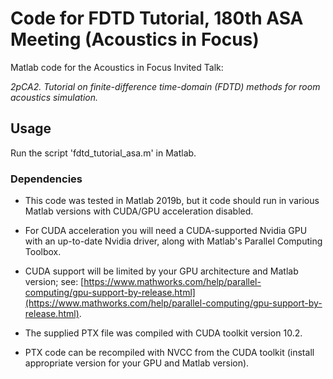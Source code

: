 Code for FDTD Tutorial, 180th ASA Meeting (Acoustics in Focus)
==============================================================

Matlab code for the Acoustics in Focus Invited Talk: 

*2pCA2. Tutorial on finite-difference time-domain (FDTD) methods for room acoustics simulation.*

## Usage

Run the script 'fdtd_tutorial_asa.m' in Matlab.

### Dependencies

* This code was tested in Matlab 2019b, but it code should run in various Matlab versions with CUDA/GPU acceleration disabled.

* For CUDA acceleration you will need a CUDA-supported Nvidia GPU with an up-to-date Nvidia driver, along with Matlab's Parallel Computing Toolbox.   

* CUDA support will be limited by your GPU architecture and Matlab version; see: [https://www.mathworks.com/help/parallel-computing/gpu-support-by-release.html](https://www.mathworks.com/help/parallel-computing/gpu-support-by-release.html).

* The supplied PTX file was compiled with CUDA toolkit version 10.2.

* PTX code can be recompiled with NVCC from the CUDA toolkit (install appropriate version for your GPU and Matlab version).
